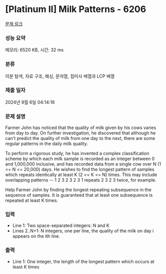 # [Platinum II] Milk Patterns - 6206 

[문제 링크](https://www.acmicpc.net/problem/6206) 

### 성능 요약

메모리: 6520 KB, 시간: 32 ms

### 분류

이분 탐색, 자료 구조, 해싱, 문자열, 접미사 배열과 LCP 배열

### 제출 일자

2024년 9월 6일 04:14:16

### 문제 설명

<p>Farmer John has noticed that the quality of milk given by his cows varies from day to day. On further investigation, he discovered that although he can't predict the quality of milk from one day to the next, there are some regular patterns in the daily milk quality.</p>

<p>To perform a rigorous study, he has invented a complex classification scheme by which each milk sample is recorded as an integer between 0 and 1,000,000 inclusive, and has recorded data from a single cow over N (1 <= N <= 20,000) days. He wishes to find the longest pattern of samples which repeats identically at least K (2 <= K <= N) times. This may include overlapping patterns -- 1 2 3 2 3 2 3 1 repeats 2 3 2 3 twice, for example.</p>

<p>Help Farmer John by finding the longest repeating subsequence in the sequence of samples. It is guaranteed that at least one subsequence is repeated at least K times.</p>

### 입력 

 <ul>
	<li>Line 1: Two space-separated integers: N and K</li>
	<li>Lines 2..N+1: N integers, one per line, the quality of the milk on day i appears on the ith line.</li>
</ul>

<p> </p>

### 출력 

 <ul>
	<li>Line 1: One integer, the length of the longest pattern which occurs at least K times</li>
</ul>

